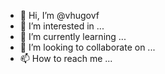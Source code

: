 - 👋 Hi, I’m @vhugovf
- 👀 I’m interested in ...
- 🌱 I’m currently learning ...
- 💞️ I’m looking to collaborate on ...
- 📫 How to reach me ...

<!---
vhugovf/vhugovf is a ✨ special ✨ repository because its `README.md` (this file) appears on your GitHub profile.
You can click the Preview link to take a look at your changes.
--->
